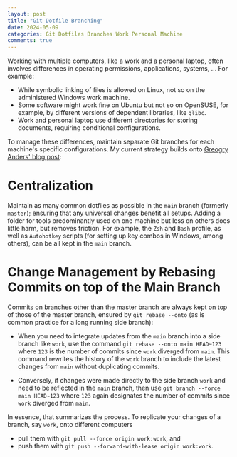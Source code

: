 ```yaml
---
layout: post
title: "Git Dotfile Branching"
date: 2024-05-09
categories: Git Dotfiles Branches Work Personal Machine
comments: true
---
```


Working with multiple computers, like a work and a personal laptop, often involves differences in operating permissions, applications, systems, ...
For example:

- While symbolic linking of files is allowed on Linux, not so on the administered Windows work machine.
- Some software might work fine on Ubuntu but not so on OpenSUSE, for example, by different versions of dependent libraries, like `glibc`.
- Work and personal laptop use different directories for storing documents,    requiring conditional configurations.

To manage these differences, maintain separate Git branches for each machine's specific configurations.
My current strategy builds onto [Greogry Anders' blog post](https://gpanders.com/blog/managing-dotfiles-with-git/):

# Centralization

Maintain as many common dotfiles as possible in the `main` branch (formerly `master`); ensuring that any universal changes benefit all setups.
Adding a folder for tools predominantly used on one machine but less on others does little harm, but removes friction.
For example, the `Zsh` and `Bash` profile, as well as `Autohotkey` scripts (for setting up key combos in Windows, among others), can be all kept in the `main` branch.

# Change Management by Rebasing Commits on top of the Main Branch

Commits on branches other than the master branch are always kept on top of those of the master branch, ensured by `git rebase --onto` (as is common practice for a long running side branch):

- When you need to integrate updates from the `main` branch into a side branch like `work`, use the command `git rebase --onto main HEAD~123` where `123` is the number of commits since `work` diverged from `main`.
    This command rewrites the history of the `work` branch to include the latest changes from `main` without duplicating commits.

- Conversely, if changes were made directly to the side branch `work` and need to be reflected in the `main` branch, then use `git branch --force main HEAD~123` where `123` again designates the number of commits since `work` diverged from `main`.

In essence, that summarizes the process.
To replicate your changes of a branch, say `work`, onto different computers 

- pull them with `git pull --force origin work:work`, and
- push them with `git push --forward-with-lease origin work:work`.

